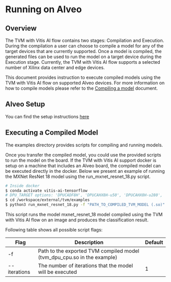 # Running on Alveo

## Overview

The TVM with Vitis AI flow contains two stages: Compilation and Execution. During the compilation a user can choose to compile a model for any of the target devices that are currently supported. Once a model is compiled, the generated files can be used to run the model on a target device during the Execution stage. Currently, the TVM with Vitis AI flow supports a selected number of Xilinx data center and edge devices.

This document provides instruction to execute compiled models using the TVM with Vitis AI flow on supported Alveo devices. For more information on how to compile models please refer to the [Compiling a model]("./compiling_a_model.md") document.

## Alveo Setup

You can find the setup instructions [here](../README.md#alveo-setup)


## Executing a Compiled Model

The examples directory provides scripts for compiling and running models.

Once you transfer the compiled model, you could use the provided scripts to run the model on the board. If the TVM with Vitis AI support docker is setup on a machine that includes an Alveo board, the compiled model can be executed directly in the docker. Below we present an example of running the MXNet ResNet 18 model using the run_mxnet_resnet_18.py script.


```sh
# Inside docker
$ conda activate vitis-ai-tensorflow
# DPU_TARGET options: 'DPUCADF8H', 'DPUCAHX8H-u50', 'DPUCAHX8H-u280', 'DPUCAHX8L', 'DPUCZDX8G-zcu104', 'DPUCZDX8G-zcu102', 'DPUCZDX8G-som', 'DPUCZDX8G-ultra96
$ cd /workspace/external/tvm/examples
$ python3 run_mxnet_resnet_18.py -f "PATH_TO_COMPILED_TVM_MODEL (.so)"
```

This script runs the model mxnet_resnet_18 model compiled using the TVM with Vitis AI flow on an image and produces the classification result.

Following table shows all possible script flags:

| Flag         | Description                                              | Default   |
| -------------|----------------------------------------------------------| ----------|
| -f           | Path to the exported TVM compiled model (tvm_dpu_cpu.so in the example)|           |
| --iterations | The number of iterations that the model will be executed | 1         |





[//]: # (These are reference links used in the body of this note and get stripped out when the markdown processor does its job. )

   [Compiling a model]: "./compiling_a_model.md"
   [Alveo Setup]: ../../setup/alveo/README.md
   [DPUCADF8H]: ../../../setup/alveo/u200_u250/README.md
